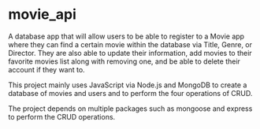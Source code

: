 # movie_api
A database app that will allow users to be able to register to a Movie app where they can find a certain movie within the database via Title, Genre, or Director. They are also able to update their information, add movies to their favorite movies list along with removing one, and be able to delete their account if they want to.

This project mainly uses JavaScript via Node.js and MongoDB to create a database of movies and users and to perform the four operations of CRUD.

The project depends on multiple packages such as mongoose and express to perform the CRUD operations.
